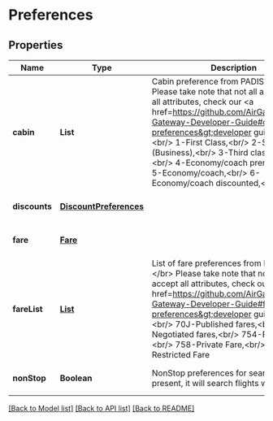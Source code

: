 # Preferences
## Properties

| Name | Type | Description | Notes |
|------------ | ------------- | ------------- | -------------|
| **cabin** | **List** | Cabin preference from PADIS 9873.&lt;br/&gt;  Please take note that not all airlines accept all attributes, check our &lt;a href&#x3D;https://github.com/AirGateway/NDC-Gateway-Developer-Guide#cabin-preferences&gt;developer guide&lt;/a&gt;.&lt;br/&gt;  1-First Class,&lt;br/&gt;  2-Second Class (Business),&lt;br/&gt;  3-Third class, economy,&lt;br/&gt;  4-Economy/coach premium,&lt;br/&gt;  5-Economy/coach,&lt;br/&gt;  6-Economy/coach discounted,&lt;br/&gt;  7-All | [optional] [default to null] |
| **discounts** | [**DiscountPreferences**](DiscountPreferences.md) |  | [optional] [default to null] |
| **fare** | [**Fare**](Fare.md) |  | [optional] [default to null] |
| **fareList** | [**List**](Fare.md) | List of fare preferences from PADIS 9910.&lt;/br&gt;   Please take note that not all airlines accept all attributes, check our &lt;a href&#x3D;https://github.com/AirGateway/NDC-Gateway-Developer-Guide#fare-preferences&gt;developer guide&lt;/a&gt;.&lt;br/&gt;   70J-Published fares,&lt;br/&gt;   749-Negotiated fares,&lt;br/&gt;   754-Flexible Fare,&lt;br/&gt;   758-Private Fare,&lt;br/&gt;   759-Restricted Fare | [optional] [default to null] |
| **nonStop** | **Boolean** | NonStop preferences for search. If this is present, it will search flights without stops. | [optional] [default to null] |

[[Back to Model list]](../README.md#documentation-for-models) [[Back to API list]](../README.md#documentation-for-api-endpoints) [[Back to README]](../README.md)

